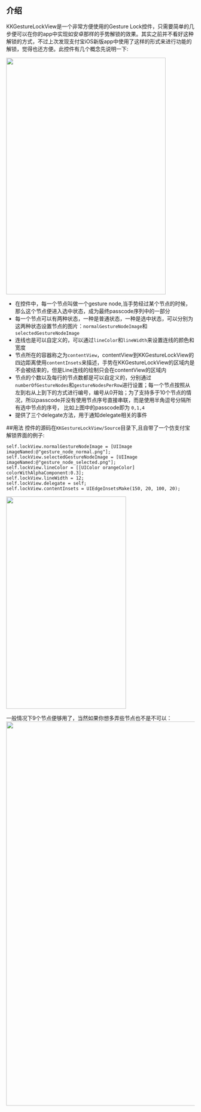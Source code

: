 ## 介绍
KKGestureLockView是一个非常方便使用的Gesture Lock控件，只需要简单的几步便可以在你的app中实现如安卓那样的手势解锁的效果。其实之前并不看好这种解锁的方式，不过上次发现支付宝iOS新版app中使用了这样的形式来进行功能的解锁，觉得也还方便。此控件有几个概念先说明一下:

<img  width="426" height="631" src="https://raw.github.com/kejinlu/KKGestureLockView/master/pic.png"/> 

* 在控件中，每一个节点叫做一个gesture node,当手势经过某个节点的时候，那么这个节点便进入选中状态，成为最终passcode序列中的一部分
*	每一个节点可以有两种状态，一种是普通状态，一种是选中状态，可以分别为这两种状态设置节点的图片：`normalGestureNodeImage`和`selectedGestureNodeImage`
*	连线也是可以自定义的，可以通过`lineColor`和`lineWidth`来设置连线的颜色和宽度
* 节点所在的容器称之为`contentView`，contentView到KKGestureLockView的四边距离使用`contentInsets`来描述，手势在KKGestureLockView的区域内是不会被结束的，但是Line连线的绘制只会在contentView的区域内
* 节点的个数以及每行的节点数都是可以自定义的，分别通过`numberOfGestureNodes`和`gestureNodesPerRow`进行设置；每一个节点按照从左到右从上到下的方式进行编号，编号从0开始；为了支持多于10个节点的情况，所以passcode并没有使用节点序号直接串联，而是使用半角逗号分隔所有选中节点的序号， 比如上图中的passcode即为 `0,1,4`
* 提供了三个delegate方法，用于通知delegate相关的事件


##用法
控件的源码在`KKGestureLockView/Source`目录下,且自带了一个仿支付宝解锁界面的例子:

    self.lockView.normalGestureNodeImage = [UIImage imageNamed:@"gesture_node_normal.png"];
    self.lockView.selectedGestureNodeImage = [UIImage imageNamed:@"gesture_node_selected.png"];
    self.lockView.lineColor = [[UIColor orangeColor] colorWithAlphaComponent:0.3];
    self.lockView.lineWidth = 12;
    self.lockView.delegate = self;
    self.lockView.contentInsets = UIEdgeInsetsMake(150, 20, 100, 20);
    
<img  width="320" height="566" src="https://raw.github.com/kejinlu/KKGestureLockView/master/screenshot.png"/> 

一般情况下9个节点便够用了，当然如果你想多弄些节点也不是不可以：
<img  width="768" height="1024" src="https://raw.github.com/kejinlu/KKGestureLockView/master/screenshot2.png"/> 
